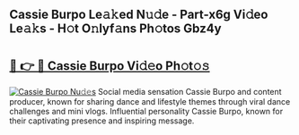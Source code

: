 ## Cassie Burpo Le𝚊𝚔ed N𝚞𝚍e - Part-x6g Vi𝚍eo Le𝚊𝚔s - H𝚘t O𝚗lyf𝚊ns Ph𝚘tos Gbz4y

# <h2><a href="http://hf46cxk.feru.top/?c=Cassie+Burpo">🔗 👉 🔴 Cassie Burpo Vi𝚍𝚎o Ph𝚘t𝚘𝚜</a></h2>

[![Cassie Burpo Nu𝚍𝚎s](https://i.imgur.com/0TWrTi3.gif)](http://hf46cxk.feru.top/?c=Cassie+Burpo)
Social media sensation Cassie Burpo and content producer, known for sharing dance and lifestyle themes through viral dance challenges and mini vlogs. Influential personality Cassie Burpo, known for their captivating presence and inspiring message. 
